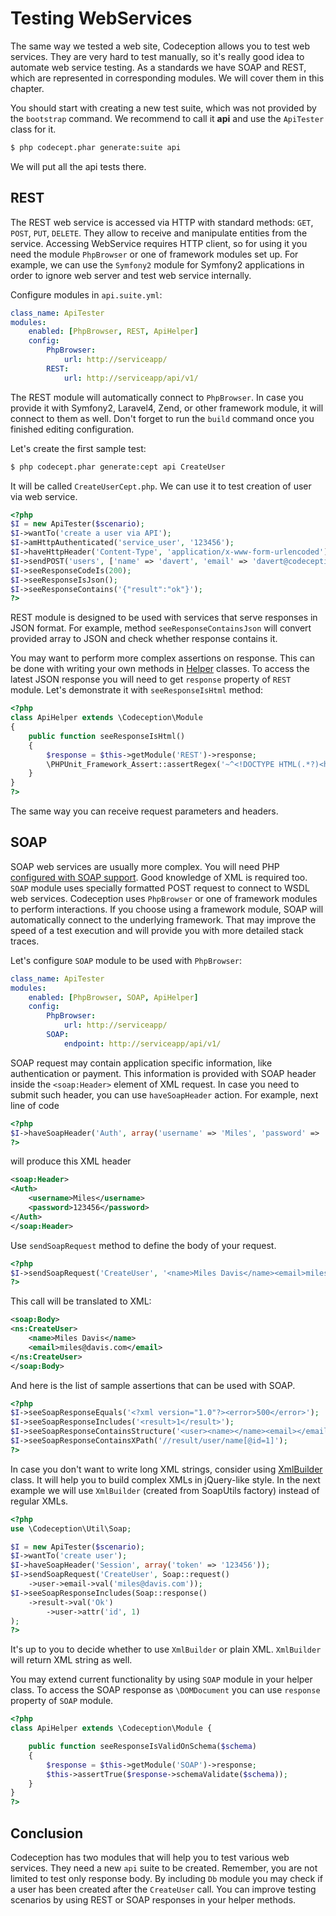 # Testing WebServices

The same way we tested a web site, Codeception allows you to test web services. They are very hard to test manually, so it's really good idea to automate web service testing. As a standards we have SOAP and REST, which are represented in corresponding modules. We will cover them in this chapter.

You should start with creating a new test suite, which was not provided by the `bootstrap` command. We recommend to call it **api** and use the `ApiTester` class for it.

```bash
$ php codecept.phar generate:suite api
```

We will put all the api tests there.

## REST

The REST web service is accessed via HTTP with standard methods: `GET`, `POST`, `PUT`, `DELETE`. They allow to receive and manipulate entities from the service. Accessing WebService requires HTTP client, so for using it you need the module `PhpBrowser` or one of framework modules set up. For example, we can use the `Symfony2` module for Symfony2 applications in order to ignore web server and test web service internally.

Configure modules in `api.suite.yml`:

``` yaml
class_name: ApiTester
modules:
    enabled: [PhpBrowser, REST, ApiHelper]
    config:
		PhpBrowser:
			url: http://serviceapp/
		REST:
		    url: http://serviceapp/api/v1/
```

The REST module will automatically connect to `PhpBrowser`. In case you provide it with Symfony2, Laravel4, Zend, or other framework module, it will connect to them as well. Don't forget to run the `build` command once you finished editing configuration.

Let's create the first sample test:

```bash
$ php codecept.phar generate:cept api CreateUser
```

It will be called `CreateUserCept.php`. We can use it to test creation of user via web service.

```php
<?php
$I = new ApiTester($scenario);
$I->wantTo('create a user via API');
$I->amHttpAuthenticated('service_user', '123456');
$I->haveHttpHeader('Content-Type', 'application/x-www-form-urlencoded');
$I->sendPOST('users', ['name' => 'davert', 'email' => 'davert@codeception.com']);
$I->seeResponseCodeIs(200);
$I->seeResponseIsJson();
$I->seeResponseContains('{"result":"ok"}');
?>
```

REST module is designed to be used with services that serve responses in JSON format. For example, method `seeResponseContainsJson` will convert provided array to JSON and check whether response contains it.

You may want to perform more complex assertions on response. This can be done with writing your own methods in [Helper](http://codeception.com/docs/03-ModulesAndHelpers#Helpers) classes. To access the latest JSON response you will need to get `response` property of `REST` module. Let's demonstrate it with `seeResponseIsHtml` method:

```php
<?php
class ApiHelper extends \Codeception\Module
{
	public function seeResponseIsHtml()
	{
		$response = $this->getModule('REST')->response;
        \PHPUnit_Framework_Assert::assertRegex('~^<!DOCTYPE HTML(.*?)<html>.*?<\/html>~m', $response);
	}
}
?>
```

The same way you can receive request parameters and headers.

## SOAP

SOAP web services are usually more complex. You will need PHP [configured with SOAP support](http://php.net/manual/en/soap.installation.php). Good knowledge of XML is required too. `SOAP` module uses specially formatted POST request to connect to WSDL web services. Codeception uses `PhpBrowser` or one of framework modules to perform interactions. If you choose using a framework module, SOAP will automatically connect to the underlying framework. That may improve the speed of a test execution and will provide you with more detailed stack traces.

Let's configure `SOAP` module to be used with `PhpBrowser`:

``` yaml
class_name: ApiTester
modules:
    enabled: [PhpBrowser, SOAP, ApiHelper]
    config:
		PhpBrowser:
			url: http://serviceapp/
		SOAP:
		    endpoint: http://serviceapp/api/v1/
```

SOAP request may contain application specific information, like authentication or payment. This information is provided with SOAP header inside the `<soap:Header>` element of XML request. In case you need to submit such header, you can use `haveSoapHeader` action. For example, next line of code

```php
<?php
$I->haveSoapHeader('Auth', array('username' => 'Miles', 'password' => '123456'));
?>
```
will produce this XML header

```xml
<soap:Header>
<Auth>
	<username>Miles</username>
	<password>123456</password>
</Auth>
</soap:Header>
```

Use `sendSoapRequest` method to define the body of your request.

```php
<?php
$I->sendSoapRequest('CreateUser', '<name>Miles Davis</name><email>miles@davis.com</email>');
?>
```

This call will be translated to XML:

```xml
<soap:Body>
<ns:CreateUser>
	<name>Miles Davis</name>
	<email>miles@davis.com</email>
</ns:CreateUser>
</soap:Body>
```

And here is the list of sample assertions that can be used with SOAP.

```php
<?php
$I->seeSoapResponseEquals('<?xml version="1.0"?><error>500</error>');
$I->seeSoapResponseIncludes('<result>1</result>');
$I->seeSoapResponseContainsStructure('<user><name></name><email></email>');
$I->seeSoapResponseContainsXPath('//result/user/name[@id=1]');
?>
```

In case you don't want to write long XML strings, consider using [XmlBuilder](http://codeception.com/docs/reference/XmlBuilder) class. It will help you to build complex XMLs in jQuery-like style.
In the next example we will use `XmlBuilder` (created from SoapUtils factory) instead of regular XMLs.

```php
<?php
use \Codeception\Util\Soap;

$I = new ApiTester($scenario);
$I->wantTo('create user');
$I->haveSoapHeader('Session', array('token' => '123456'));
$I->sendSoapRequest('CreateUser', Soap::request()
	->user->email->val('miles@davis.com'));
$I->seeSoapResponseIncludes(Soap::response()
	->result->val('Ok')
		->user->attr('id', 1)
);
?>
```

It's up to you to decide whether to use `XmlBuilder` or plain XML. `XmlBuilder` will return XML string as well.

You may extend current functionality by using `SOAP` module in your helper class. To access the SOAP response as `\DOMDocument` you can use `response` property of `SOAP` module.

```php
<?php
class ApiHelper extends \Codeception\Module {

	public function seeResponseIsValidOnSchema($schema)
	{
		$response = $this->getModule('SOAP')->response;
		$this->assertTrue($response->schemaValidate($schema));
	}
}
?>
```

## Conclusion

Codeception has two modules that will help you to test various web services. They need a new `api` suite to be created. Remember, you are not limited to test only response body. By including `Db` module you may check if a user has been created after the `CreateUser` call. You can improve testing scenarios by using REST or SOAP responses in your helper methods.
